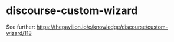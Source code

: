 # discourse-custom-wizard


See further: https://thepavilion.io/c/knowledge/discourse/custom-wizard/118
